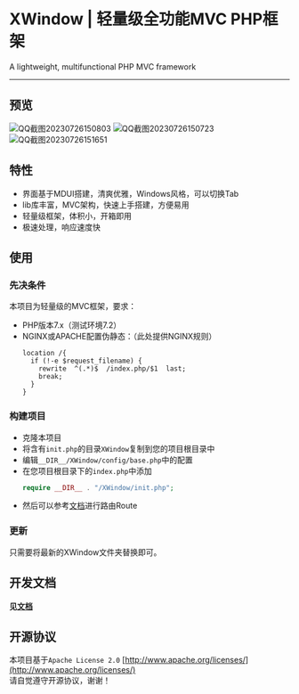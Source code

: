 # XWindow | 轻量级全功能MVC PHP框架
A lightweight, multifunctional PHP MVC framework

---

## 预览
![QQ截图20230726150803](https://github.com/Gingmzmzx/XWindow/assets/49107602/a668a0d2-cfd7-45e6-a05e-5864ec64a649)
![QQ截图20230726150723](https://github.com/Gingmzmzx/XWindow/assets/49107602/c77043ce-9aa1-4fb2-9cdf-2a76a2753526)
![QQ截图20230726151651](https://github.com/Gingmzmzx/XWindow/assets/49107602/e2c3ce2e-ba52-4c7f-ae90-bb87d051addc)

## 特性
- 界面基于MDUI搭建，清爽优雅，Windows风格，可以切换Tab
- lib库丰富，MVC架构，快速上手搭建，方便易用
- 轻量级框架，体积小，开箱即用
- 极速处理，响应速度快

## 使用

### 先决条件
本项目为轻量级的MVC框架，要求：
- PHP版本7.x（测试环境7.2）
- NGINX或APACHE配置伪静态：（此处提供NGINX规则）
  ```
  location /{
  	if (!-e $request_filename) {
  	  rewrite  ^(.*)$  /index.php/$1  last;
  	  break;
  	}
  }
  ```
### 构建项目
- 克隆本项目
- 将含有`init.php`的目录`XWindow`复制到您的项目根目录中
- 编辑`__DIR__/XWindow/config/base.php`中的配置
- 在您项目根目录下的`index.php`中添加
  ```PHP
  require __DIR__ . "/XWindow/init.php";
  ```
- 然后可以参考[文档](/docs)进行路由Route

### 更新
只需要将最新的XWindow文件夹替换即可。

## 开发文档
**见[文档](/docs)**

## 开源协议
本项目基于`Apache License 2.0` [http://www.apache.org/licenses/](http://www.apache.org/licenses/)  
请自觉遵守开源协议，谢谢！